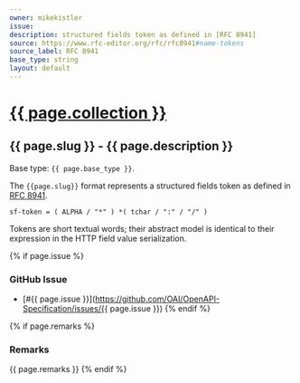 ```yaml
---
owner: mikekistler
issue: 
description: structured fields token as defined in [RFC 8941]
source: https://www.rfc-editor.org/rfc/rfc8941#name-tokens
source_label: RFC 8941
base_type: string
layout: default
---
```


# <a href="..">{{ page.collection }}</a>

## {{ page.slug }} - {{ page.description }}

Base type: `{{ page.base_type }}`.

The `{{page.slug}}` format represents a structured fields token as defined in [RFC 8941].

```abnf
sf-token = ( ALPHA / "*" ) *( tchar / ":" / "/" )
```

Tokens are short textual words; their abstract model is identical to their expression in the HTTP field value serialization.

{% if page.issue %}
### GitHub Issue

* [#{{ page.issue }}](https://github.com/OAI/OpenAPI-Specification/issues/{{ page.issue }})
{% endif %}

{% if page.remarks %}
### Remarks

{{ page.remarks }}
{% endif %}

[RFC 8941]: https://www.rfc-editor.org/rfc/rfc8941#name-tokens
